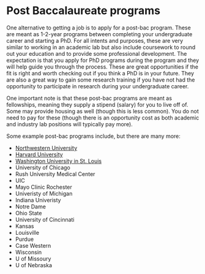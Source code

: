 # Post Baccalaureate programs
One alternative to getting a job is to apply for a post-bac program. These are meant as 1-2-year programs between completing your undergraduate career and starting a PhD. For all intents and purposes, these are very similar to working in an academic lab but also include coursework to round out your education and to provide some professional development. The expectation is that you apply for PhD programs during the program and they will help guide you through the process. These are great opportunities if the fit is right and worth checking out if you think a PhD is in your future.  They are also a great way to gain some research training if you have not had the opportunity to participate in research during your undergraduate career.

One important note is that these post-bac programs are meant as fellowships, meaning they supply a stipend (salary) for you to live off of. Some may provide housing as well (though this is less common). You do not need to pay for these (though there is an opportunity cost as both academic and industry lab positions will typically pay more).

Some example post-bac programs include, but there are many more:
- [Northwestern University](https://www.nuin.northwestern.edu/postbaccalaureate/index.html)
- [Harvard University](https://www.pinbac.org/)
- [Washington University in St. Louis](https://neuroscienceresearch.wustl.edu/navigating/post-baccalaureate-programs/)
- University of Chicago
- Rush University Medical Center
- UIC
- Mayo Clinic Rochester
- Univeristy of Michigan
- Indiana Univeristy
- Notre Dame
- Ohio State
- University of Cincinnati
- Kansas
- Louisville
- Purdue
- Case Western
- Wisconsin
- U of Missoury
- U of Nebraska
